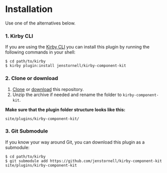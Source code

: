 # Installation

Use one of the alternatives below.

### 1. Kirby CLI

If you are using the [Kirby CLI](https://github.com/getkirby/cli) you can install this plugin by running the following commands in your shell:

```text
$ cd path/to/kirby
$ kirby plugin:install jenstornell/kirby-component-kit
```

### 2. Clone or download

1. [Clone](https://github.com/jenstornell/kirby-component-kit.git) or [download](https://github.com/jenstornell/kirby-component-kit/archive/master.zip)  this repository.
2. Unzip the archive if needed and rename the folder to `kirby-component-kit`.

**Make sure that the plugin folder structure looks like this:**

```text
site/plugins/kirby-component-kit/
```

### 3. Git Submodule

If you know your way around Git, you can download this plugin as a submodule:

```text
$ cd path/to/kirby
$ git submodule add https://github.com/jenstornell/kirby-component-kit site/plugins/kirby-component-kit
```